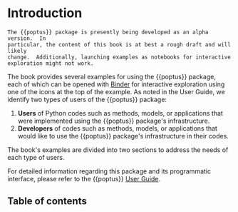 # Introduction

```{note}
The {{poptus}} package is presently being developed as an alpha version.  In
particular, the content of this book is at best a rough draft and will likely
change.  Additionally, launching examples as notebooks for interactive
exploration might not work.
```

The book provides several examples for using the {{poptus}} package, each of
which can be opened with [Binder](https://jupyter.org/binder) for interactive
exploration using one of the icons at the top of the example.  As noted in the
User Guide, we identify two types of users of the {{poptus}} package:

1. **Users** of Python codes such as methods, models, or applications that were
   implemented using the {{poptus}} package's infrastructure.
2. **Developers** of codes such as methods, models, or applications that would
   like to use the {{poptus}} package's infrastructure in their codes.

The book's examples are divided into two sections to address the needs of each
type of users.

For detailed information regarding this package and its programmatic interface,
please refer to the {{poptus}} [User Guide](https://poptus.readthedocs.io).


## Table of contents

```{tableofcontents}
```
